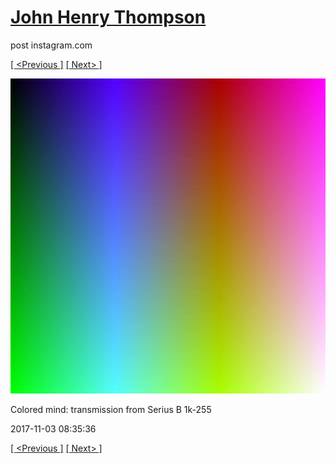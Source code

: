 # [John Henry Thompson](../README.md)
post instagram.com

[[ <Previous ]](2017-11-03-3.md) [[ Next> ]](2017-10-31-1.md)

[![](../media/2017-11-03/Colored-mind-transmission-from-Serius-B-1k-255.jpg)](../README.md)

Colored mind: transmission from Serius B 1k-255

2017-11-03 08:35:36

[[ <Previous ]](2017-11-03-3.md) [[ Next> ]](2017-10-31-1.md)